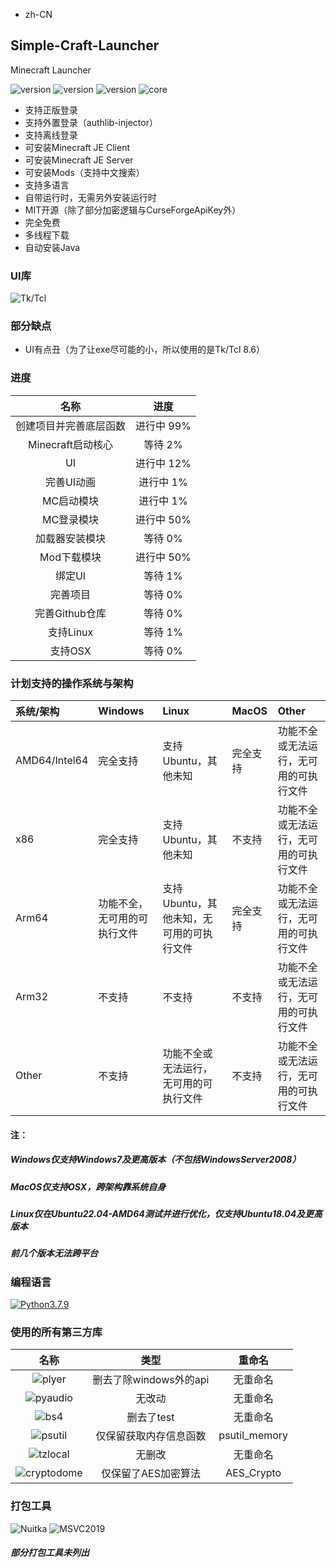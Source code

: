 - zh-CN
## Simple-Craft-Launcher
Minecraft Launcher 

![version](https://img.shields.io/badge/release-None-green)
![version](https://img.shields.io/badge/snapshot-None-yellow)
![version](https://img.shields.io/badge/dev-0.0.1-red)
![core](https://img.shields.io/badge/Core-0.0.1-green)

- 支持正版登录
- 支持外置登录（authlib-injector）
- 支持离线登录
- 可安装Minecraft JE Client
- 可安装Minecraft JE Server
- 可安装Mods（支持中文搜索）
- 支持多语言
- 自带运行时，无需另外安装运行时
- MIT开源（除了部分加密逻辑与CurseForgeApiKey外）
- 完全免费
- 多线程下载
- 自动安装Java

### UI库
![Tk/Tcl](https://img.shields.io/badge/Tk%20Tcl-8.6-red)

### 部分缺点
- UI有点丑（为了让exe尽可能的小，所以使用的是Tk/Tcl 8.6）

### 进度
| 名称 | 进度 |
|:------:|:------:|
| 创建项目并完善底层函数 | 进行中 99% |
| Minecraft启动核心 | 等待 2% |
| UI | 进行中 12% |
| 完善UI动画 | 进行中 1% |
| MC启动模块 | 进行中 1% |
| MC登录模块 | 进行中 50% |
| 加载器安装模块 | 等待 0% |
| Mod下载模块 | 进行中 50% |
| 绑定UI | 等待 1% |
| 完善项目 | 等待 0% |
| 完善Github仓库 | 等待 0% |
| 支持Linux | 等待 1% |
| 支持OSX | 等待 0% |

### 计划支持的操作系统与架构
| 系统/架构 | Windows | Linux | MacOS | Other |
| :----- | :-----  | :----- | :----- | :-----|
| AMD64/Intel64 | 完全支持 | 支持Ubuntu，其他未知 | 完全支持 | 功能不全或无法运行，无可用的可执行文件 |
| x86 | 完全支持 | 支持Ubuntu，其他未知 | 不支持 | 功能不全或无法运行，无可用的可执行文件 |
| Arm64 | 功能不全，无可用的可执行文件 | 支持Ubuntu，其他未知，无可用的可执行文件 | 完全支持 | 功能不全或无法运行，无可用的可执行文件 |
| Arm32 | 不支持 | 不支持 | 不支持 | 功能不全或无法运行，无可用的可执行文件 |
| Other | 不支持 | 功能不全或无法运行，无可用的可执行文件 | 不支持 | 功能不全或无法运行，无可用的可执行文件 |
#### 注：
##### Windows仅支持Windows7及更高版本（不包括WindowsServer2008）
##### MacOS仅支持OSX，跨架构靠系统自身
##### Linux仅在Ubuntu22.04-AMD64测试并进行优化，仅支持Ubuntu18.04及更高版本
##### 前几个版本无法跨平台

### 编程语言
<a href="https://www.python.org/downloads/release/python-379/">
  <img src="https://img.shields.io/badge/Python_3.7.9_x86-3d7aab?style=for-the-badge&logo=python&logoColor=ffffff" alt="Python3.7.9">
</a>


### 使用的所有第三方库
| 名称 | 类型 | 重命名 |
| :-----: | :-----: | :-----: |
| ![plyer](https://img.shields.io/badge/plyer-2.1.0-green) | 删去了除windows外的api | 无重命名 |
| ![pyaudio](https://img.shields.io/badge/pyaudio-0.2.13-green) | 无改动 | 无重命名 |
| ![bs4](https://img.shields.io/badge/BeautifulSoup4-4.12.2-green) | 删去了test | 无重命名 |
| ![psutil](https://img.shields.io/badge/psutil-5.9.5-green) | 仅保留获取内存信息函数 | psutil_memory |
| ![tzlocal](https://img.shields.io/badge/tzlocal-5.1-green) | 无删改 | 无重命名 |
| ![cryptodome](https://img.shields.io/badge/PyCryptoDome-3.19.0-green) | 仅保留了AES加密算法 | AES_Crypto |

### 打包工具
![Nuitka](https://img.shields.io/badge/Nuitka-1.8.6-green)
![MSVC2019](https://img.shields.io/badge/MSVC_2019_x86-14.29.30133-green)
##### 部分打包工具未列出
